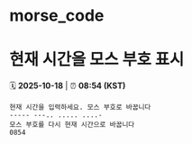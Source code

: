 # morse_code
# 현재 시간을 모스 부호 표시
<!-- MORSE_TIME_START -->
🗓️ **2025-10-18** | ⏰ **08:54 (KST)**

```
현재 시간을 입력하세요. 모스 부호로 바꿉니다
----- ---.. ..... ....-
모스 부호를 다시 현재 시간으로 바꿉니다
0854
```
<!-- MORSE_TIME_END -->
